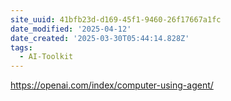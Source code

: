 ```yaml
---
site_uuid: 41bfb23d-d169-45f1-9460-26f17667a1fc
date_modified: '2025-04-12'
date_created: '2025-03-30T05:44:14.828Z'
tags:
  - AI-Toolkit
---
```































































https://openai.com/index/computer-using-agent/
